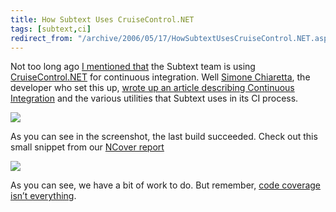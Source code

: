 ```yaml
---
title: How Subtext Uses CruiseControl.NET
tags: [subtext,ci]
redirect_from: "/archive/2006/05/17/HowSubtextUsesCruiseControl.NET.aspx/"
---
```


Not too long ago [I mentioned
that](https://haacked.com/archive/2006/05/03/SubtextCruisingInCruiseControl.NET.aspx "Subtext CruiseControl.NET")
the Subtext team is using
[CruiseControl.NET](http://ccnet.thoughtworks.com/ "CruiseControl.NET Home")
for continuous integration. Well [Simone
Chiaretta](http://blogs.ugidotnet.org/piyo/ "FoxyBlog (in italian)"),
the developer who set this up, [wrote up an article describing
Continuous
Integration](http://www.subtextproject.com/Home/Docs/Developer/ContinuousIntegration/tabid/145/Default.aspx "Continuous Integration and Subtext")
and the various utilities that Subtext uses in its CI process.

![](https://haacked.com/assets/images/CCNetTrayScreenshot.gif)

As you can see in the screenshot, the last build succeeded. Check out
this small snippet from our [NCover
report](http://haacked.dyndns.org/ccnet/server/local/project/SubText/build/log20060518054054Lbuild.1.4.1.69.xml/NCoverBuildReport.aspx "NCover report")

![](https://haacked.com/assets/images/NCoverReport.gif)

As you can see, we have a bit of work to do. But remember, [code
coverage isn’t
everything](https://haacked.com/archive/2004/11/03/CodeCoverageIsNotEnough.aspx "Code Coverage Isn't Enough").

